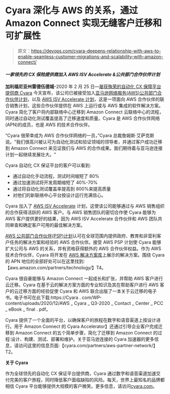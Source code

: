 # Cyara 深化与 AWS 的关系，通过 Amazon Connect 实现无缝客户迁移和可扩展性

> 原文：<https://devops.com/cyara-deepens-relationship-with-aws-to-enable-seamless-customer-migrations-and-scalability-with-amazon-connect/>

#### *一家领先的 CX 保险提供商加入 AWS ISV Accelerate &公共部门合作伙伴计划*

**加利福尼亚州雷德伍德城**–2020 年 2 月 25 日—[屡获殊荣的自动化 CX 保障平台提供商 Cyara](https://cyara.com/) 今天宣布，该公司已被接受加入[亚马逊网络服务(AWS)公共部门合作伙伴计划](https://aws.amazon.com/partners/public-sector/)，以及 [AWS ISV Accelerate 计划](https://aws.amazon.com/partners/isv-accelerate/)，这是一项面向 AWS 合作伙伴的联合销售计划，这些合作伙伴提供在 AWS 上运行或与 AWS 集成的软件解决方案。Cyara 简化了客户将内部联络中心迁移到 Amazon Connect 云联络中心的流程，同时通过自动化测试覆盖提高了迁移速度和质量。Cyara 是 AWS 合作伙伴网络(APN)的成员，也是 AWS 的技术合作伙伴。

“Cyara 很荣幸成为 AWS 合作伙伴网络的一员，”Cyara 总裁詹姆斯·艾萨克斯说。“我们很高兴被认可为自动化测试和验证领域的领导者，并通过客户成功迁移到 Amazon Connect 来见证我们与 AWS 的合作成果。我们期待着与亚马逊连接计划一起继续发展壮大。"

Cyara 自动化 CX 保证平台的客户可以看到:

*   通过自动化手动流程，测试时间缩短了 80%
*   通过加速测试将开发周期缩短了 40%-70%
*   通过将自动化测试覆盖率提高到 800%来提高质量
*   对他们的新联络中心平台按设计运行充满信心。

Cyara 加入了 [AWS ISV Accelerate](https://aws.amazon.com/partners/isv-accelerate/) 计划，这使该公司能够通过与 AWS 销售组织的合作获得活跃的 AWS 客户。与 AWS 销售团队的密切合作使 Cyara 能够为 AWS 客户提供更好的结果，因为 AWS ISV Accelerate 合作伙伴和 AWS 团队共同审查和确定客户可用的最佳解决方案。

[AWS 公共部门合作伙伴(PSP)计划](https://aws.amazon.com/partners/public-sector/)认可在全球范围内提供政府、教育和非营利客户任务的解决方案和经验的 AWS 合作伙伴。接受 AWS PSP 计划使 Cyara 能够扩大公司与 AWS 的关系，并有资格获得额外的 AWS 合作伙伴权益。作为 AWS 技术合作伙伴，Cyara 将开发在 [AWS 解决方案库](https://aws.amazon.com/solutions/)上展示的解决方案。围绕 Cyara 的 APN 地位的全部好处可以在这里找到:【aws.amazon.com/partners/technology/】T4。

Cyara 很自豪能够与 Amazon Connect 一起成长和扩张，并帮助 AWS 客户进行云迁移。Cyara 在基于云的解决方案方面的专业知识及其在帮助客户进行 AWS 客户的云迁移方面的经验促使 Cyara 和 AWS 联合出版了一本关于云迁移的电子书。电子书可在此下载:https://Cyara . com/WP-content/uploads/2020/12/AWS _ Cyara _ Q3-2020 _ Contact _ Center _ PCC _ eBook _ final . pdf。

Cyara 提供了一个全面的平台，以确保客户的旅程在数字和语音渠道上按设计进行。用于 Amazon Connect 的 Cyara Accelerator】还通过引导企业客户完成迁移到 Amazon Connect 的五个简单步骤，简化了迁移到 Amazon Connect 的过程:设计、构建、测试、部署和维护。关于亚马逊连接的 Cyara 加速器的更多信息，请访问这里的信息页面:【cyara.com/partners/aws-partner-network/】T2。

**关于 Cyara**

作为全球领先的自动化 CX 保证平台提供商，Cyara 通过数字和语音渠道加速交付完美的客户旅程，同时降低客户面临缺陷的风险。每天，世界上最知名的品牌都相信 Cyara 平台能够提供大规模的客户微笑。更多信息，请访问[cyara.com](https://cyara.com/)。